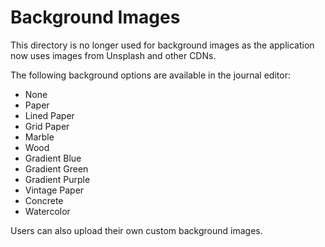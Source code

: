# Background Images

This directory is no longer used for background images as the application now uses images from Unsplash and other CDNs.

The following background options are available in the journal editor:
- None
- Paper
- Lined Paper
- Grid Paper
- Marble
- Wood
- Gradient Blue
- Gradient Green
- Gradient Purple
- Vintage Paper
- Concrete
- Watercolor

Users can also upload their own custom background images.

